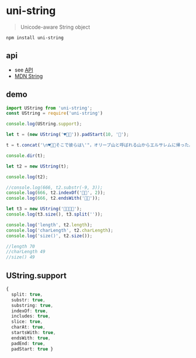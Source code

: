 # uni-string

> Unicode-aware String object

`npm install uni-string`

## api

* see [API](src/core.d.ts)
* [MDN String](https://developer.mozilla.org/en-US/docs/Web/JavaScript/Reference/Global_Objects/String)

## demo

```ts
import UString from 'uni-string';
const UString = require('uni-string')
```

```ts
console.log(UString.support);

let t = (new UString('♥️𠬠典')).padStart(10, '𠬠');

t = t.concat('\n♥️𠬠典そこで彼らは\'"，オリーブ山と呼ばれる山からエルサレムに帰った。');

console.dir(t);

let t2 = new UString(t);

console.log(t2);

//console.log(666, t2.substr(-9, 3));
console.log(666, t2.indexOf('𠬠典', 2));
console.log(666, t2.endsWith('𠬠典'));

let t3 = new UString('👩‍👩‍👧‍👦');
console.log(t3.size(), t3.split(''));
```

```ts
console.log('length', t2.length);
console.log('charLength', t2.charLength);
console.log('size()', t2.size());

//length 70
//charLength 49
//size() 49
```

## UString.support

```ts
{ 
  split: true,
  substr: true,
  substring: true,
  indexOf: true,
  includes: true,
  slice: true,
  charAt: true,
  startsWith: true,
  endsWith: true,
  padEnd: true,
  padStart: true }
```
